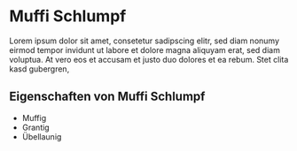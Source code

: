 # Muffi Schlumpf
Lorem ipsum dolor sit amet, consetetur sadipscing elitr, sed diam nonumy eirmod tempor invidunt ut labore et dolore magna aliquyam erat, sed diam voluptua. At vero eos et accusam et justo duo dolores et ea rebum. Stet clita kasd gubergren,

## Eigenschaften von Muffi Schlumpf

* Muffig
* Grantig
* Übellaunig

